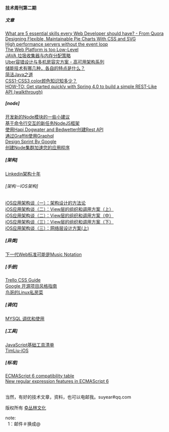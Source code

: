 <h4>技术周刊第二期</h4>

<h5>文章</h5>

<a href="http://www.quora.com/What-are-5-essential-skills-every-Web-Developer-should-have/answer/Ellyse-Taylor-1?srid=OaP9&share=1">What are 5 essential skills every Web Developer should have? - From Quora</a><br/>
<a href="http://www.smashingmagazine.com/2015/07/designing-simple-pie-charts-with-css/">Designing Flexible, Maintainable Pie Charts With CSS and SVG</a><br/>
<a href="http://go-talks.appspot.com/github.com/davecheney/presentations/performance-without-the-event-loop.slide?#1">High performance servers without the event loop</a><br/>
<a href="https://medium.com/@maxlynch/the-web-is-too-low-level-7a4ea4933366">The Web Platform is too Low-Level</a><br/>
<a href="http://segmentfault.com/a/1190000003018384">JAVA 垃圾收集器与内存分配策略</a><br/>
<a href="http://weibo.com/p/1001643867507730568365">Uber容错设计与多机房容灾方案 - 高可用架构系列</a><br/>
<a href="http://www.zhihu.com/question/33300012/answer/56247586">储能技术有哪几种，各自的特点是什么？</a><br/>
<a href="http://www.infoq.com/cn/articles/Concise-Java">简洁Java之道</a><br/>
<a href="http://www.zhangxinxu.com/wordpress/2015/07/know-css1-css3-color/">CSS1-CSS3 color颜色知识知多少？</a><br/>
<a href="http://www.javacodegeeks.com/2013/12/how-to-get-started-quickly-with-spring-4-0-to-build-a-simple-rest-like-api-walkthrough.html">HOW-TO: Get started quickly with Spring 4.0 to build a simple REST-Like API (walkthrough)</a><br/>


<h5>[node]</h5>
<a href="http://h3manth.com/new/blog/2015/authoring-node-modules/">开发新的Node模块的一些小建议</a><br/>
<a href="https://github.com/dthree/vantage">基于命令行交互的新任务NodeJS框架</a><br/>
<a href="http://blog.webkid.io/how-to-create-a-rest-api-with-hapi/">使用Hapi,Dogwater and Bedwetter创建Rest API</a><br/>
<a href="https://blog.risingstack.com/start-using-graphql-with-graffiti/">通过Graffiti使用Graphql</a><br/>
<a href="https://developers.google.com/design-sprint/downloads/DesignSprintMethods.pdf">Design Sprint By Google</a><br/>
<a href="http://www.sitepoint.com/how-to-create-a-node-js-cluster-for-speeding-up-your-apps/">创建Node集群加速您的应用程序</a><br/>

<h5>[架构]</h5>
<a href="http://colobu.com/2015/07/24/brief-history-scaling-linkedin/">Linkedin架构十年</a><br/>
<h6>[架构－IOS架构]</h6>
<a href="http://www.infoq.com/cn/articles/ios-app-arch-part-01">iOS应用架构谈（一）：架构设计的方法论</a><br/>
<a href="http://www.infoq.com/cn/articles/ios-app-arch-2-1">iOS应用架构谈（二）：View层的组织和调用方案（上）</a><br/>
<a href="http://www.infoq.com/cn/articles/ios-app-arch-2-2">iOS应用架构谈（二）：View层的组织和调用方案（中）</a><br/>
<a href="http://www.infoq.com/cn/articles/ios-app-arch-2-3">iOS应用架构谈（三）：View层的组织和调用方案（下）</a><br/>
<a href="http://www.infoq.com/cn/articles/ios-app-arch-3-1">iOS应用架构谈（三）：网络层设计方案(上)</a><br/>


<h5>[异类]</h5>
<a href="http://createdigitalmusic.com/2015/07/next-web-standard-music-notation/">下一代Web标准可能是Music Notation</a><br/>

<h5>[手册]</h5>
<a href="https://gist.github.com/bobbygrace/9e961e8982f42eb91b80">Trello CSS Guide</a><br/>
<a href="http://zh-google-styleguide.readthedocs.org/en/latest/">Google 开源项目风格指南 </a><br/>
<a href="http://linux.vbird.org/linux_basic/">鸟哥的Linux私房菜</a><br/>

<h5>[调优]</h5>
<a href="https://linux.cn/article-5891-qqmail.html">MYSQL 调优和使用</a><br/>

<h5>[工具]</h5>
<a href="http://web.jobbole.com/64771/">JavaScript基础工具清单</a><br/>
<a href="https://github.com/Tim9Liu9/TimLiu-iOS">TimLiu-iOS</a><br/>


<h5>[标准]</h5>
<a href="http://kangax.github.io/compat-table/es6/">ECMAScript 6 compatibility table</a><br/>
<a href="http://www.2ality.com/2015/07/regexp-es6.html">New regular expression features in ECMAScript 6</a><br/>

<br/>当然，有好的技术文章，资料，也可以电邮我。suyear#qq.com
<br/>

版权所有 <a href="http://enue.cn">&copy;丛林文化</a>
<br/>
<p>note:<br/>
  &nbsp;&nbsp;1：邮件＃换成@
</p>  
